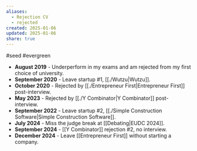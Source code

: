 ```yaml
---
aliases:
  - Rejection CV
  - rejected
created: 2025-01-06
updated: 2025-01-06
share: true
---
```

#seed #evergreen 

- **August 2019** - Underperform in my exams and am rejected from my first choice of university.
- **September 2020** - Leave startup #1, [[./Wutzu|Wutzu]].
- **October 2020** - Rejected by [[./Entrepreneur First|Entrepreneur First]] post-interview.
- **May 2023** - Rejected by [[./Y Combinator|Y Combinator]] post-interview.
- **September 2022** - Leave startup #2, [[./Simple Construction Software|Simple Construction Software]].
- **July 2024** - Miss the judge break at [[Debating|EUDC 2024]].
- **September 2024** - [[Y Combinator]] rejection #2, no interview.
- **December 2024** - Leave [[Entrepreneur First]] without starting a company.


